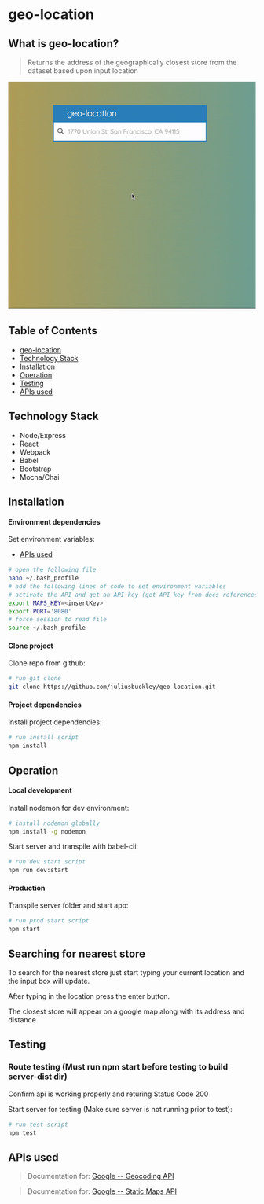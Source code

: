 # geo-location
## What is geo-location?
 > Returns the address of the geographically closest store from the dataset based upon input location
 
 ![geo-location Demo](./geo-location.gif "geo-location Demo gif")
 
## Table of Contents

* [geo-location](#geo-location)
* [Technology Stack](#technology-stack)
* [Installation](#installation)
* [Operation](#operation)
* [Testing](#testing)
* [APIs used](#apis-used)

## Technology Stack

 * Node/Express
 * React
 * Webpack
 * Babel
 * Bootstrap
 * Mocha/Chai

## Installation

#### Environment dependencies

Set environment variables:
* [APIs used](#apis-used)
```sh
# open the following file
nano ~/.bash_profile
# add the following lines of code to set environment variables
# activate the API and get an API key (get API key from docs referenced in APIs used)
export MAPS_KEY=<insertKey>
export PORT='8080'
# force session to read file
source ~/.bash_profile
```

#### Clone project
Clone repo from github:
```sh
# run git clone
git clone https://github.com/juliusbuckley/geo-location.git
```

#### Project dependencies

Install project dependencies:
```sh
# run install script
npm install
```

## Operation

#### Local development

Install nodemon for dev environment:
```sh
# install nodemon globally 
npm install -g nodemon
```

Start server and transpile with babel-cli:
```sh
# run dev start script
npm run dev:start
```
#### Production

Transpile server folder and start app: 
```sh
# run prod start script
npm start
```

## Searching for nearest store
To search for the nearest store just start typing your current location and the input box will update.

After typing  in the location press the enter button.

The closest store will appear on a google map along with its address and distance.

## Testing 

### Route testing (Must run npm start before testing to build server-dist dir)

Confirm api is working properly and returing Status Code 200

Start server for testing (Make sure server is not running prior to test): 
```sh
# run test script
npm test
```

## APIs used
> Documentation for:
[Google -- Geocoding API](https://developers.google.com/maps/documentation/geocoding/start "Google -- Geocoding API")

> Documentation for:
[Google -- Static Maps API](https://developers.google.com/maps/documentation/static-maps/intro "Google -- Static Maps API")
